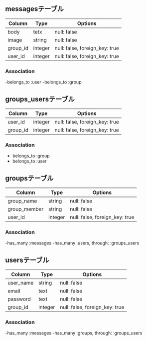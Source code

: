 ## messagesテーブル
|Column|Type|Options|
|------|----|-------|
|body|tetx|null: false|
|image|string|null: false|
|group_id|integer|null: false, foreign_key: true|
|user_id|integer|null: false, foreign_key: true|

### Association
-belongs_to :user
-belongs_to :group


## groups_usersテーブル

|Column|Type|Options|
|------|----|-------|
|user_id|integer|null: false, foreign_key: true|
|group_id|integer|null: false, foreign_key: true|

### Association
- belongs_to :group
- belongs_to :user


## groupsテーブル

|Column|Type|Options|
|------|----|-------|
|group_name|string|null: false|
|group_member|string|null: false|
|user_id|integer|null: false, foreign_key: true|

### Association
-has_many :messages
-has_many :users, through: :groups_users


## usersテーブル

|Column|Type|Options|
|------|----|-------|
|user_name|string|null: false|
|email|text|null: false|
|password|text|null: false|
|group_id|integer|null: false, foreign_key: true|

### Association
-has_many :messages
-has_many :groups, through: :groups_users